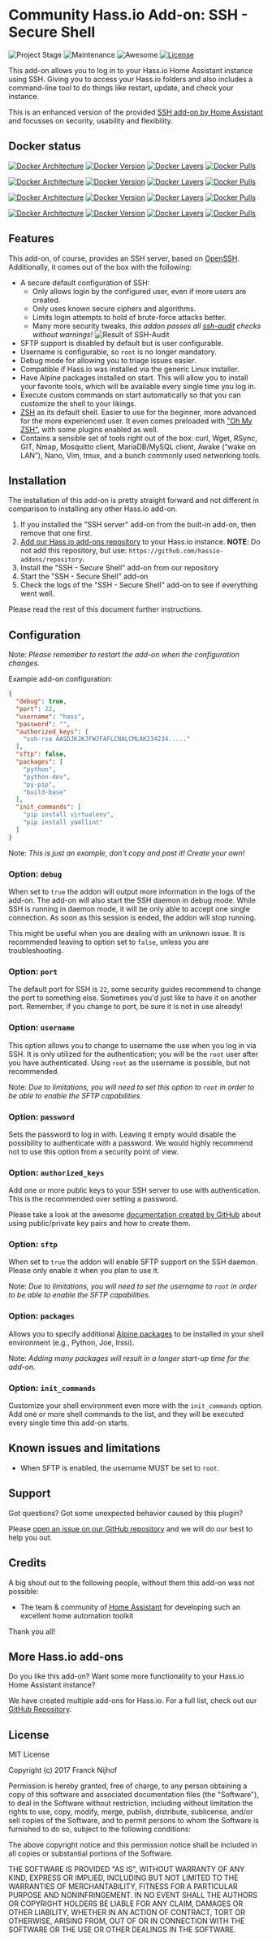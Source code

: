 # Community Hass.io Add-on: SSH - Secure Shell

![Project Stage][project-stage-shield]
![Maintenance][maintenance-shield]
![Awesome][awesome-shield]
[![License][license-shield]](LICENSE.md)

This add-on allows you to log in to your Hass.io Home Assistant instance using
SSH. Giving you to access your Hass.io folders and also includes a
command-line tool to do things like restart, update, and check your instance.

This is an enhanced version of the provided
[SSH add-on by Home Assistant][hass-ssh] and focusses on security,
usability and flexibility.

## Docker status

[![Docker Architecture][armhf-arch-shield]][armhf-dockerhub]
[![Docker Version][armhf-version-shield]][armhf-microbadger]
[![Docker Layers][armhf-layers-shield]][armhf-microbadger]
[![Docker Pulls][armhf-pulls-shield]][armhf-dockerhub]

[![Docker Architecture][aarch64-arch-shield]][aarch64-dockerhub]
[![Docker Version][aarch64-version-shield]][aarch64-microbadger]
[![Docker Layers][aarch64-layers-shield]][aarch64-microbadger]
[![Docker Pulls][aarch64-pulls-shield]][aarch64-dockerhub]

[![Docker Architecture][amd64-arch-shield]][amd64-dockerhub]
[![Docker Version][amd64-version-shield]][amd64-microbadger]
[![Docker Layers][amd64-layers-shield]][amd64-microbadger]
[![Docker Pulls][amd64-pulls-shield]][amd64-dockerhub]

[![Docker Architecture][i386-arch-shield]][i386-dockerhub]
[![Docker Version][i386-version-shield]][i386-microbadger]
[![Docker Layers][i386-layers-shield]][i386-microbadger]
[![Docker Pulls][i386-pulls-shield]][i386-dockerhub]

## Features

This add-on, of course, provides an SSH server, based on [OpenSSH][openssh].
Additionally, it comes out of the box with the following:

- A secure default configuration of SSH:
  - Only allows login by the configured user, even if more users are created.
  - Only uses known secure ciphers and algorithms.
  - Limits login attempts to hold of brute-force attacks better.
  - Many more security tweaks, *this addon passes all [ssh-audit] checks
    without warnings!*
    ![Result of SSH-Audit](images/ssh-audit.png)
- SFTP support is disabled by default but is user configurable.
- Username is configurable, so `root` is no longer mandatory.
- Debug mode for allowing you to triage issues easier.
- Compatible if Hass.io was installed via the generic Linux installer.
- Have Alpine packages installed on start. This will allow you to install your
  favorite tools, which will be available every single time you log in.
- Execute custom commands on start automatically so that you can customize the
  shell to your likings.
- [ZSH][zsh] as its default shell. Easier to use for the beginner, more advanced
  for the more experienced user. It even comes preloaded with
  ["Oh My ZSH"][ohmyzsh], with some plugins enabled as well.
- Contains a sensible set of tools right out of the box: curl, Wget, RSync, GIT,
  Nmap, Mosquitto client, MariaDB/MySQL client, Awake (“wake on LAN”), Nano,
  Vim, tmux, and a bunch commonly used networking tools.

## Installation

The installation of this add-on is pretty straight forward and not different in
comparison to installing any other Hass.io add-on.

1. If you installed the "SSH server" add-on from the built-in add-on, then
    remove that one first.
1. [Add our Hass.io add-ons repository][repository] to your Hass.io instance.
    **NOTE**: Do not add this repository, but use:
    `https://github.com/hassio-addons/repository`.
1. Install the "SSH - Secure Shell" add-on from our repository
1. Start the "SSH - Secure Shell" add-on
1. Check the logs of the "SSH - Secure Shell" add-on to see if everything
    went well.

Please read the rest of this document further instructions.

## Configuration

Note: _Please remember to restart the add-on when the configuration changes._

Example add-on configuration:

```json
{
  "debug": true,
  "port": 22,
  "username": "hass",
  "password": "",
  "authorized_keys": [
    "ssh-rsa AASDJKJKJFWJFAFLCNALCMLAK234234....."
  ],
  "sftp": false,
  "packages": [
    "python",
    "python-dev",
    "py-pip",
    "build-base"
  ],
  "init_commands": [
    "pip install virtualenv",
    "pip install yamllint"
  ]
}
```

Note: _This is just an example, don't copy and past it! Create your own!_

### Option: `debug`

When set to `true` the addon will output more information in the logs of the
add-on. The add-on will also start the SSH daemon in debug mode. While SSH is
running in daemon mode, it will be only able to accept one single connection. As
soon as this session is ended, the addon will stop running.

This might be useful when you are dealing with an unknown issue. It is
recommended leaving to option set to `false`, unless you are troubleshooting.

### Option: `port`

The default port for SSH is `22`, some security guides recommend to
change the port to something else. Sometimes you'd just like to have it on
another port. Remember, if you change to port, be sure it is not in use
already!

### Option: `username`

This option allows you to change to username the use when you log in via SSH.
It is only utilized for the authentication; you will be the `root` user after
you have authenticated. Using `root` as the username is possible, but not
recommended.

Note: _Due to limitations, you will need to set this option to `root` in
order to be able to enable the SFTP capabilities._

### Option: `password`

Sets the password to log in with. Leaving it empty would disable the possibility
to authenticate with a password. We would highly recommend not to use this
option from a security point of view.

### Option: `authorized_keys`

Add one or more public keys to your SSH server to use with authentication.
This is the recommended over setting a password.

Please take a look at the awesome [documentation created by GitHub][github-ssh]
about using public/private key pairs and how to create them.

### Option: `sftp`

When set to `true` the addon will enable SFTP support on the SSH daemon.
Please only enable it when you plan to use it.

Note: _Due to limitations, you will need to set the username to `root` in
order to be able to enable the SFTP capabilities._

### Option: `packages`

Allows you to specify additional [Alpine packages][alpine-packages] to be
installed in your shell environment (e.g., Python, Joe, Irssi).

Note: _Adding many packages will result in a longer start-up
time for the add-on._

### Option: `init_commands`

Customize your shell environment even more with the `init_commands` option.
Add one or more shell commands to the list, and they will be executed every
single time this add-on starts.

## Known issues and limitations

- When SFTP is enabled, the username MUST be set to `root`.

## Support

Got questions? Got some unexpected behavior caused by this plugin?

Please [open an issue on our GitHub repository][issues] and we will do our best
to help you out.

## Credits

A big shout out to the following people, without them this add-on was not
possible:

- The team & community of [Home Assistant][home-assistant] for developing such
  an excellent home automation toolkit

Thank you all!

## More Hass.io add-ons

Do you like this add-on? Want some more functionality to your Hass.io Home
Assistant instance?

We have created multiple add-ons for Hass.io. For a full list, check out
our [GitHub Repository][repository].

## License

MIT License

Copyright (c) 2017 Franck Nijhof

Permission is hereby granted, free of charge, to any person obtaining a copy
of this software and associated documentation files (the "Software"), to deal
in the Software without restriction, including without limitation the rights
to use, copy, modify, merge, publish, distribute, sublicense, and/or sell
copies of the Software, and to permit persons to whom the Software is
furnished to do so, subject to the following conditions:

The above copyright notice and this permission notice shall be included in all
copies or substantial portions of the Software.

THE SOFTWARE IS PROVIDED "AS IS", WITHOUT WARRANTY OF ANY KIND, EXPRESS OR
IMPLIED, INCLUDING BUT NOT LIMITED TO THE WARRANTIES OF MERCHANTABILITY,
FITNESS FOR A PARTICULAR PURPOSE AND NONINFRINGEMENT. IN NO EVENT SHALL THE
AUTHORS OR COPYRIGHT HOLDERS BE LIABLE FOR ANY CLAIM, DAMAGES OR OTHER
LIABILITY, WHETHER IN AN ACTION OF CONTRACT, TORT OR OTHERWISE, ARISING FROM,
OUT OF OR IN CONNECTION WITH THE SOFTWARE OR THE USE OR OTHER DEALINGS IN THE
SOFTWARE.

[aarch64-arch-shield]: https://img.shields.io/badge/architecture-aarch64-blue.svg
[aarch64-dockerhub]: https://hub.docker.com/r/hassioaddons/ssh-aarch64
[aarch64-layers-shield]: https://images.microbadger.com/badges/image/hassioaddons/ssh-aarch64.svg
[aarch64-microbadger]: https://microbadger.com/images/hassioaddons/ssh-aarch64
[aarch64-pulls-shield]: https://img.shields.io/docker/pulls/hassioaddons/ssh-aarch64.svg
[aarch64-version-shield]: https://images.microbadger.com/badges/version/hassioaddons/ssh-aarch64.svg
[alpine-packages]: https://pkgs.alpinelinux.org/packages
[amd64-arch-shield]: https://img.shields.io/badge/architecture-amd64-blue.svg
[amd64-dockerhub]: https://hub.docker.com/r/hassioaddons/ssh-amd64
[amd64-layers-shield]: https://images.microbadger.com/badges/image/hassioaddons/ssh-amd64.svg
[amd64-microbadger]: https://microbadger.com/images/hassioaddons/ssh-amd64
[amd64-pulls-shield]: https://img.shields.io/docker/pulls/hassioaddons/ssh-amd64.svg
[amd64-version-shield]: https://images.microbadger.com/badges/version/hassioaddons/ssh-amd64.svg
[armhf-arch-shield]: https://img.shields.io/badge/architecture-armhf-blue.svg
[armhf-dockerhub]: https://hub.docker.com/r/hassioaddons/ssh-armhf
[armhf-layers-shield]: https://images.microbadger.com/badges/image/hassioaddons/ssh-armhf.svg
[armhf-microbadger]: https://microbadger.com/images/hassioaddons/ssh-armhf
[armhf-pulls-shield]: https://img.shields.io/docker/pulls/hassioaddons/ssh-armhf.svg
[armhf-version-shield]: https://images.microbadger.com/badges/version/hassioaddons/ssh-armhf.svg
[awesome-shield]: https://img.shields.io/badge/awesome%3F-yes-brightgreen.svg
[github-ssh]: https://help.github.com/articles/connecting-to-github-with-ssh/
[hass-ssh]: https://home-assistant.io/addons/ssh/
[home-assistant]: https://home-assistant.io
[i386-arch-shield]: https://img.shields.io/badge/architecture-i386-blue.svg
[i386-dockerhub]: https://hub.docker.com/r/hassioaddons/ssh-i386
[i386-layers-shield]: https://images.microbadger.com/badges/image/hassioaddons/ssh-i386.svg
[i386-microbadger]: https://microbadger.com/images/hassioaddons/ssh-i386
[i386-pulls-shield]: https://img.shields.io/docker/pulls/hassioaddons/ssh-i386.svg
[i386-version-shield]: https://images.microbadger.com/badges/version/hassioaddons/ssh-i386.svg
[issues]: https://github.com/hassio-addons/addon-ssh/issues
[license-shield]: https://img.shields.io/github/license/hassio-addons/addon-ssh.svg
[maintenance-shield]: https://img.shields.io/maintenance/yes/2017.svg
[ohmyzsh]: http://ohmyz.sh/
[openssh]: https://www.openssh.com/
[project-stage-shield]: https://img.shields.io/badge/Project%20Stage-Development-yellowgreen.svg
[repository]: https://github.com/hassio-addons/repository
[ssh-audit]: https://github.com/arthepsy/ssh-audit
[zsh]: https://en.wikipedia.org/wiki/Z_shell
